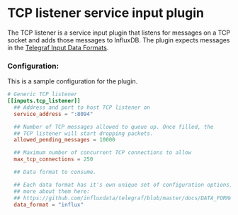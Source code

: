 # TCP listener service input plugin

The TCP listener is a service input plugin that listens for messages on a TCP
socket and adds those messages to InfluxDB.
The plugin expects messages in the
[Telegraf Input Data Formats](https://github.com/influxdata/telegraf/blob/master/docs/DATA_FORMATS_INPUT.md).

### Configuration:

This is a sample configuration for the plugin.

```toml
# Generic TCP listener
[[inputs.tcp_listener]]
  ## Address and port to host TCP listener on
  service_address = ":8094"

  ## Number of TCP messages allowed to queue up. Once filled, the
  ## TCP listener will start dropping packets.
  allowed_pending_messages = 10000

  ## Maximum number of concurrent TCP connections to allow
  max_tcp_connections = 250

  ## Data format to consume. 

  ## Each data format has it's own unique set of configuration options, read
  ## more about them here:
  ## https://github.com/influxdata/telegraf/blob/master/docs/DATA_FORMATS_INPUT.md
  data_format = "influx"
```
